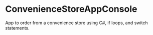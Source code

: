 # ConvenienceStoreAppConsole
App to order from a convenience store using C#, if loops, and switch statements.
